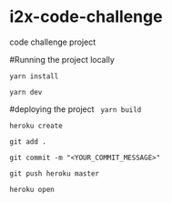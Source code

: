 # i2x-code-challenge
code challenge project

#Running the project locally

`yarn install`

`yarn dev`

#deploying the project
`
yarn build`

`heroku create`

`git add .`

`git commit -m "<YOUR_COMMIT_MESSAGE>"`

`git push heroku master`

`heroku open`
